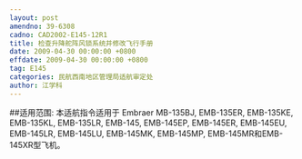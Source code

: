 ```yaml
---
layout: post
amendno: 39-6308
cadno: CAD2002-E145-12R1
title: 检查升降舵阵风锁系统并修改飞行手册
date: 2009-04-30 00:00:00 +0800
effdate: 2009-04-30 00:00:00 +0800
tag: E145
categories: 民航西南地区管理局适航审定处
author: 江学科
---
```


##适用范围:
本适航指令适用于 Embraer MB-135BJ, EMB-135ER, EMB-135KE, EMB-135KL, EMB-135LR, EMB-145, EMB-145EP, EMB-145ER, EMB-145EU, EMB-145LR, EMB-145LU, EMB-145MK, EMB-145MP, EMB-145MR和EMB-145XR型飞机。

